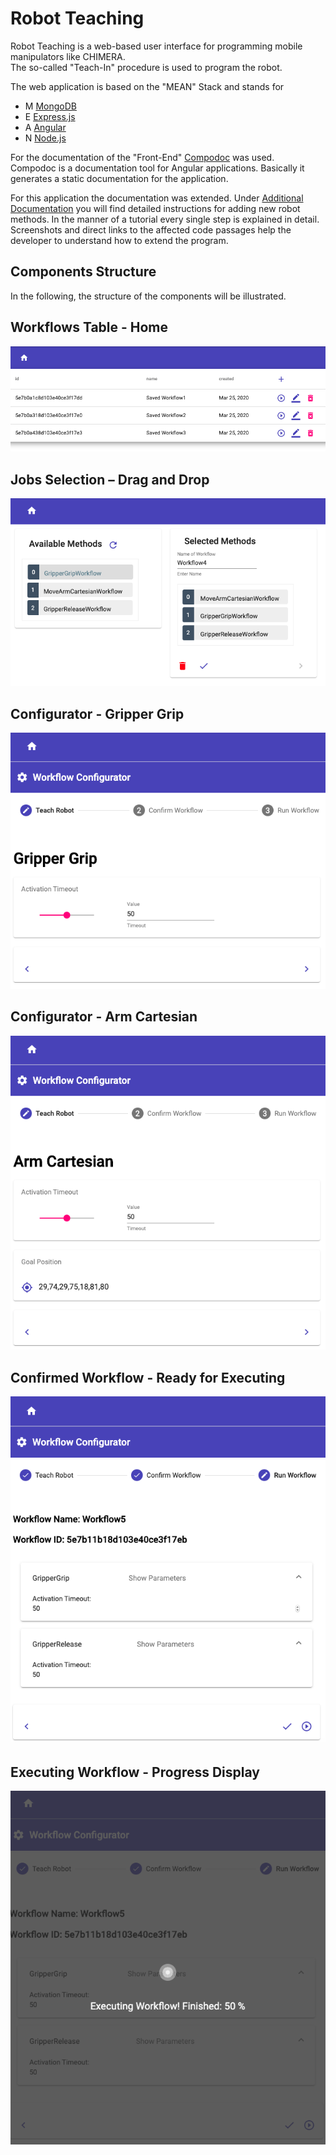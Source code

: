 # Robot Teaching 

Robot Teaching is a web-based user interface for programming mobile manipulators like CHIMERA.   
The so-called "Teach-In" procedure is used to program the robot. 


The web application is based on the "MEAN" Stack and stands for   

- M        [MongoDB](https://www.mongodb.com/de)
- E        [Express.js](https://expressjs.com/de/)
- A        [Angular](https://angular.io/guide/architecture)
- N        [Node.js](https://nodejs.org/en/)   

For the documentation of the "Front-End" [Compodoc](https://compodoc.app/) was used.     
Compodoc is a documentation tool for Angular applications. Basically it generates a static documentation for the application. 


For this application the documentation was extended. Under [Additional Documentation](../../additional-documentation/introduction.html) you will find detailed instructions for adding new robot methods. 
In the manner of a tutorial every single step is explained in detail. Screenshots and direct links to the affected code passages help the developer to understand how to extend the program. 

## Components Structure  

In the following, the structure of the components will be illustrated.   

## Workflows Table - Home

![WFTable](screenshots/workflows_overview.png)

## Jobs Selection – Drag and Drop

![JobsSelection](screenshots/jobs_selection.png) 

## Configurator - Gripper Grip 

![JobsSelection](screenshots/gripper_grip.png) 

## Configurator - Arm Cartesian 

![JobsSelection](screenshots/arm_cartesian.png)

## Confirmed Workflow - Ready for Executing   

![JobsSelection](screenshots/execution_overview.png) 

## Executing Workflow - Progress Display

![JobsSelection](screenshots/execution_50.png) 


